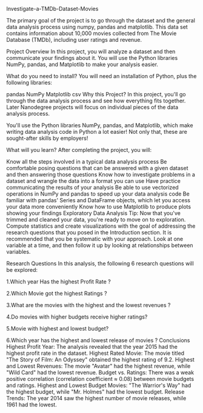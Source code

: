  Investigate-a-TMDb-Dataset-Movies

The primary goal of the project is to go through the dataset and the general data analysis process using numpy, pandas and matplotlib. This data set contains information about 10,000 movies collected from The Movie Database (TMDb), including user ratings and revenue.

Project Overview
In this project, you will analyze a dataset and then communicate your findings about it. You will use the Python libraries NumPy, pandas, and Matplotlib to make your analysis easier.

What do you need to install?
You will need an installation of Python, plus the following libraries:

pandas
NumPy
Matplotlib
csv
Why this Project?
In this project, you'll go through the data analysis process and see how everything fits together. Later Nanodegree projects will focus on individual pieces of the data analysis process.

You'll use the Python libraries NumPy, pandas, and Matplotlib, which make writing data analysis code in Python a lot easier! Not only that, these are sought-after skills by employers!

What will you learn?
After completing the project, you will:

Know all the steps involved in a typical data analysis process
Be comfortable posing questions that can be answered with a given dataset and then answering those questions
Know how to investigate problems in a dataset and wrangle the data into a format you can use
Have practice communicating the results of your analysis
Be able to use vectorized operations in NumPy and pandas to speed up your data analysis code
Be familiar with pandas' Series and DataFrame objects, which let you access your data more conveniently
Know how to use Matplotlib to produce plots showing your findings
Exploratory Data Analysis
Tip: Now that you've trimmed and cleaned your data, you're ready to move on to exploration. Compute statistics and create visualizations with the goal of addressing the research questions that you posed in the Introduction section. It is recommended that you be systematic with your approach. Look at one variable at a time, and then follow it up by looking at relationships between variables.

Research Questions
In this analysis, the following 6 research questions will be explored:

1.Which year Has the highest Profit Rate ?

2.Which Movie got the highest Ratings ?

3.What are the movies with the highest and the lowest revenues ?

4.Do movies with higher budgets receive higher ratings?

5.Movie with highest and lowest budget?

6.Which year has the highest and lowest release of movies ?
Conclusions
Highest Profit Year: The analysis revealed that the year 2015 had the highest profit rate in the dataset.
Highest Rated Movie: The movie titled "The Story of Film: An Odyssey" obtained the highest rating of 9.2.
Highest and Lowest Revenues: The movie "Avatar" had the highest revenue, while "Wild Card" had the lowest revenue.
Budget vs. Ratings: There was a weak positive correlation (correlation coefficient ≈ 0.08) between movie budgets and ratings.
Highest and Lowest Budget Movies: "The Warrior's Way" had the highest budget, while "Mr. Holmes" had the lowest budget.
Release Trends: The year 2014 saw the highest number of movie releases, while 1961 had the lowest.
